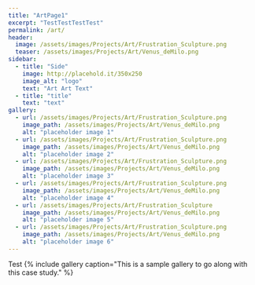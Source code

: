 ```yaml
---
title: "ArtPage1"
excerpt: "TestTestTestTest"
permalink: /art/
header:
  image: /assets/images/Projects/Art/Frustration_Sculpture.png
  teaser: /assets/images/Projects/Art/Venus_deMilo.png
sidebar:
  - title: "Side"
    image: http://placehold.it/350x250
    image_alt: "logo"
    text: "Art Art Text"
  - title: "title"
    text: "text"
gallery:
  - url: /assets/images/Projects/Art/Frustration_Sculpture.png
    image_path: /assets/images/Projects/Art/Venus_deMilo.png
    alt: "placeholder image 1"
  - url: /assets/images/Projects/Art/Frustration_Sculpture.png
    image_path: /assets/images/Projects/Art/Venus_deMilo.png
    alt: "placeholder image 2"
  - url: /assets/images/Projects/Art/Frustration_Sculpture.png
    image_path: /assets/images/Projects/Art/Venus_deMilo.png
    alt: "placeholder image 3"
  - url: /assets/images/Projects/Art/Frustration_Sculpture.png
    image_path: /assets/images/Projects/Art/Venus_deMilo.png
    alt: "placeholder image 4"
  - url: /assets/images/Projects/Art/Frustration_Sculpture
    image_path: /assets/images/Projects/Art/Venus_deMilo.png
    alt: "placeholder image 5"
  - url: /assets/images/Projects/Art/Frustration_Sculpture.png
    image_path: /assets/images/Projects/Art/Venus_deMilo.png
    alt: "placeholder image 6"
---
```



Test
{% include gallery caption="This is a sample gallery to go along with this case study." %}

